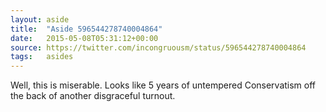 ```yaml
---
layout: aside
title:  "Aside 596544278740004864"
date:   2015-05-08T05:31:12+00:00
source: https://twitter.com/incongruousm/status/596544278740004864
tags:   asides
---
```


Well, this is miserable. Looks like 5 years of untempered Conservatism off the back of another disgraceful turnout.